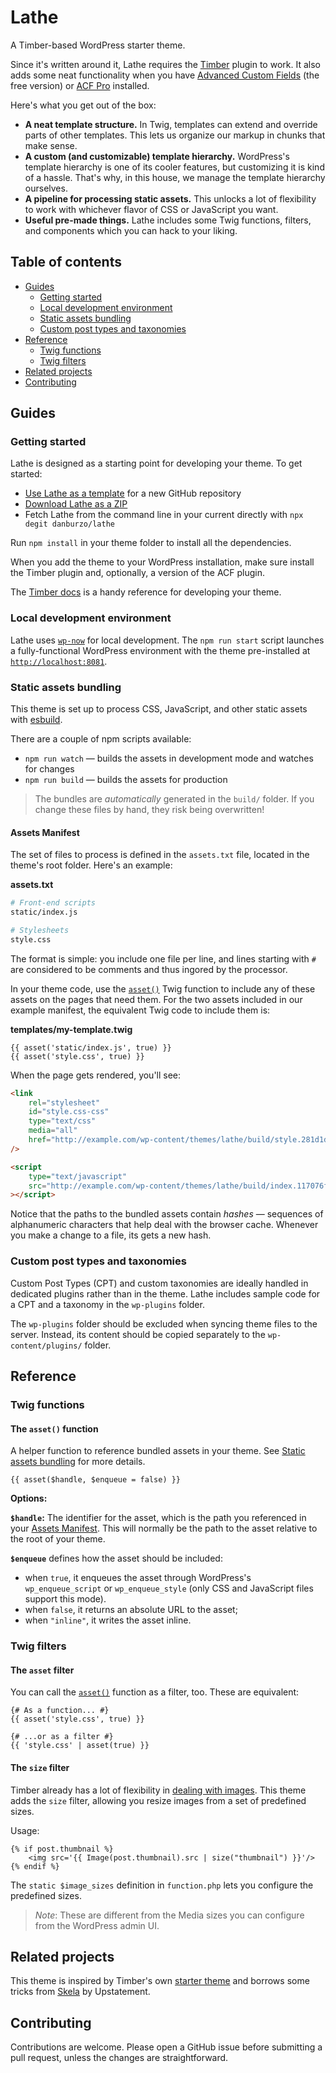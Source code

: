 # Lathe

A Timber-based WordPress starter theme.

Since it's written around it, Lathe requires the [Timber](https://wordpress.org/plugins/timber-library/) plugin to work. It also adds some neat functionality when you have [Advanced Custom Fields](https://wordpress.org/plugins/advanced-custom-fields/) (the free version) or [ACF Pro](https://www.advancedcustomfields.com/pro/) installed.

Here's what you get out of the box:

-   **A neat template structure.** In Twig, templates can extend and override parts of other templates. This lets us organize our markup in chunks that make sense.
-   **A custom (and customizable) template hierarchy.** WordPress's template hierarchy is one of its cooler features, but customizing it is kind of a hassle. That's why, in this house, we manage the template hierarchy ourselves.
-   **A pipeline for processing static assets.** This unlocks a lot of flexibility to work with whichever flavor of CSS or JavaScript you want.
-   **Useful pre-made things.** Lathe includes some Twig functions, filters, and components which you can hack to your liking.

## Table of contents

-   [Guides](#guides)
    -   [Getting started](#getting-started)
    -   [Local development environment](#local-development-environment)
    -   [Static assets bundling](#static-assets-bundling)
    -   [Custom post types and taxonomies](#custom-post-types-and-taxonomies)
-   [Reference](#reference)
    -   [Twig functions](#twig-functions)
    -   [Twig filters](#twig-filters)
-   [Related projects](#related-projects)
-   [Contributing](#contributing)

## Guides

### Getting started

Lathe is designed as a starting point for developing your theme. To get started:

-   [Use Lathe as a template](https://github.com/danburzo/lathe/generate) for a new GitHub repository
-   [Download Lathe as a ZIP](https://github.com/danburzo/lathe/archive/main.zip)
-   Fetch Lathe from the command line in your current directly with `npx degit danburzo/lathe`

Run `npm install` in your theme folder to install all the dependencies.

When you add the theme to your WordPress installation, make sure install the Timber plugin and, optionally, a version of the ACF plugin.

The [Timber docs](https://timber.github.io/docs/) is a handy reference for developing your theme.

### Local development environment

Lathe uses [`wp-now`](https://github.com/WordPress/playground-tools/tree/trunk/packages/wp-now) for local development. The `npm run start` script launches a fully-functional WordPress environment with the theme pre-installed at [`http://localhost:8081`](http://localhost:8081).

### Static assets bundling

This theme is set up to process CSS, JavaScript, and other static assets with [esbuild](https://esbuild.github.io/).

There are a couple of npm scripts available:

-   `npm run watch` — builds the assets in development mode and watches for changes
-   `npm run build` — builds the assets for production

> The bundles are _automatically_ generated in the `build/` folder. If you change these files by hand, they risk being overwritten!

#### Assets Manifest

The set of files to process is defined in the `assets.txt` file, located in the theme's root folder. Here's an example:

**assets.txt**

```bash
# Front-end scripts
static/index.js

# Stylesheets
style.css
```

The format is simple: you include one file per line, and lines starting with `#` are considered to be comments and thus ingored by the processor.

In your theme code, use the [`asset()`](#the-asset-function) Twig function to include any of these assets on the pages that need them. For the two assets included in our example manifest, the equivalent Twig code to include them is:

**templates/my-template.twig**

```twig
{{ asset('static/index.js', true) }}
{{ asset('style.css', true) }}
```

When the page gets rendered, you'll see:

```html
<link
	rel="stylesheet"
	id="style.css-css"
	type="text/css"
	media="all"
	href="http://example.com/wp-content/themes/lathe/build/style.281d1dd0.css?ver=5.2.2"
/>

<script
	type="text/javascript"
	src="http://example.com/wp-content/themes/lathe/build/index.117076fb.js?ver=5.2.2"
></script>
```

Notice that the paths to the bundled assets contain _hashes_ — sequences of alphanumeric characters that help deal with the browser cache. Whenever you make a change to a file, its gets a new hash.

### Custom post types and taxonomies

Custom Post Types (CPT) and custom taxonomies are ideally handled in dedicated plugins rather than in the theme. Lathe includes sample code for a CPT and a taxonomy in the `wp-plugins` folder.

The `wp-plugins` folder should be excluded when syncing theme files to the server. Instead, its content should be copied separately to the `wp-content/plugins/` folder.

## Reference

### Twig functions

#### The `asset()` function

A helper function to reference bundled assets in your theme. See [Static assets bundling](#static-assets-bundling) for more details.

```twig
{{ asset($handle, $enqueue = false) }}
```

**Options:**

**`$handle`:** The identifier for the asset, which is the path you referenced in your [Assets Manifest](#assets-manifest). This will normally be the path to the asset relative to the root of your theme.

**`$enqueue`** defines how the asset should be included:

-   when `true`, it enqueues the asset through WordPress's `wp_enqueue_script` or `wp_enqueue_style` (only CSS and JavaScript files support this mode).
-   when `false`, it returns an absolute URL to the asset;
-   when `"inline"`, it writes the asset inline.

### Twig filters

#### The `asset` filter

You can call the [`asset()`](#the-asset-function) function as a filter, too. These are equivalent:

```twig
{# As a function... #}
{{ asset('style.css', true) }}

{# ...or as a filter #}
{{ 'style.css' | asset(true) }}
```

#### The `size` filter

Timber already has a lot of flexibility in [dealing with images](https://timber.github.io/docs/guides/cookbook-images/). This theme adds the `size` filter, allowing you resize images from a set of predefined sizes.

Usage:

```twig
{% if post.thumbnail %}
	<img src='{{ Image(post.thumbnail).src | size("thumbnail") }}'/>
{% endif %}
```

The `static $image_sizes` definition in `function.php` lets you configure the predefined sizes.

> _Note_: These are different from the Media sizes you can configure from the WordPress admin UI.

## Related projects

This theme is inspired by Timber's own [starter theme](https://github.com/timber/starter-theme) and borrows some tricks from [Skela](https://github.com/Upstatement/skela-wp-theme) by Upstatement.

## Contributing

Contributions are welcome. Please open a GitHub issue before submitting a pull request, unless the changes are straightforward.
